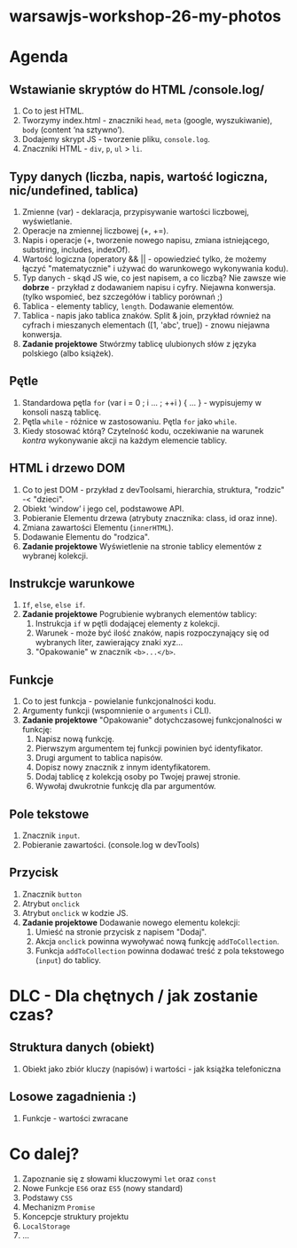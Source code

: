 # warsawjs-workshop-26-my-photos

# Agenda

## Wstawianie skryptów do HTML /console.log/

1. Co to jest HTML.
2. Tworzymy index.html - znaczniki `head`, `meta` (google, wyszukiwanie), `body` (content ‘na sztywno’).
3. Dodajemy skrypt JS - tworzenie pliku, `console.log`.
4. Znaczniki HTML - `div`, `p`, `ul` > `li`.

## Typy danych (liczba, napis, wartość logiczna, nic/undefined, tablica)

1. Zmienne (var) - deklaracja, przypisywanie wartości liczbowej, wyświetlanie.
2. Operacje na zmiennej liczbowej (+, +=).
3. Napis i operacje (+, tworzenie nowego napisu, zmiana istniejącego, substring, includes, indexOf).
4. Wartość logiczna (operatory && || - opowiedzieć tylko, że możemy łączyć "matematycznie" i używać do warunkowego wykonywania kodu).
5. Typ danych - skąd JS wie, co jest napisem, a co liczbą? Nie zawsze wie **dobrze** - przykład z dodawaniem napisu i cyfry. Niejawna konwersja. (tylko wspomieć, bez szczegółów i tablicy porównań ;)
6. Tablica - elementy tablicy, `length`. Dodawanie elementów.
7. Tablica - napis jako tablica znaków. Split & join, przykład również na cyfrach i mieszanych elementach ([1, 'abc', true]) - znowu niejawna konwersja.
8. **Zadanie projektowe** Stwórzmy tablicę ulubionych słów z języka polskiego (albo książek).

## Pętle

1. Standardowa pętla `for` (var i = 0 ; i ... ; ++i ) { ... } - wypisujemy w konsoli naszą tablicę.
2. Pętla `while` - różnice w zastosowaniu. Pętla `for` jako `while`.
3. Kiedy stosować którą? Czytelność kodu, oczekiwanie na warunek *kontra* wykonywanie akcji na każdym elemencie tablicy.

## HTML i drzewo DOM
1. Co to jest DOM - przykład z devToolsami, hierarchia, struktura, "rodzic" -< "dzieci".
2. Obiekt ‘window’ i jego cel, podstawowe API.
3. Pobieranie Elementu drzewa (atrybuty znacznika: class, id oraz inne).
4. Zmiana zawartości Elementu (`innerHTML`).
5. Dodawanie Elementu do "rodzica".
6. **Zadanie projektowe** Wyświetlenie na stronie tablicy elementów z wybranej kolekcji.

## Instrukcje warunkowe
1. `If`, `else`, `else if`.
1. **Zadanie projektowe** Pogrubienie wybranych elementów tablicy:
   1. Instrukcja `if` w pętli dodającej elementy z kolekcji.
   1. Warunek - może być ilość znaków, napis rozpoczynający się od wybranych liter, zawierający znaki xyz...
   1. "Opakowanie" w znacznik `<b>...</b>`.

## Funkcje
1. Co to jest funkcja - powielanie funkcjonalności kodu.
2. Argumenty funkcji (wspomnienie o `arguments` i CLI).
3. **Zadanie projektowe** "Opakowanie" dotychczasowej funkcjonalności w funkcję:
   1. Napisz nową funkcję.
   2. Pierwszym argumentem tej funkcji powinien być identyfikator.
   3. Drugi argument to tablica napisów.
   4. Dopisz nowy znacznik z innym identyfikatorem.
   5. Dodaj tablicę z kolekcją osoby po Twojej prawej stronie.
   6. Wywołaj dwukrotnie funkcję dla par argumentów.
  
## Pole tekstowe
1. Znacznik `input`.
2. Pobieranie zawartości. (console.log w devTools)

## Przycisk
1. Znacznik `button`
2. Atrybut `onclick`
3. Atrybut `onclick` w kodzie JS.
4. **Zadanie projektowe** Dodawanie nowego elementu kolekcji:
   1. Umieść na stronie przycisk z napisem "Dodaj".
   2. Akcja `onclick` powinna wywoływać nową funkcję `addToCollection`.
   3. Funkcja `addToCollection` powinna dodawać treść z pola tekstowego (`input`) do tablicy.
  
# DLC - Dla chętnych / jak zostanie czas?

## Struktura danych (obiekt)
1. Obiekt jako zbiór kluczy (napisów) i wartości - jak książka telefoniczna

## Losowe zagadnienia :)
1. Funkcje - wartości zwracane

# Co dalej?
1. Zapoznanie się z słowami kluczowymi `let` oraz `const`
2. Nowe Funkcje `ES6` oraz `ES5` (nowy standard)
3. Podstawy `CSS`
4. Mechanizm `Promise`
5. Koncepcje struktury projektu
6. `LocalStorage`
7. ...


